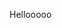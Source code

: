 Hellooooo
<!---
pizza00guy/pizza00guy is a ✨ special ✨ repository because its `README.md` (this file) appears on your GitHub profile.
You can click the Preview link to take a look at your changes.
--->
